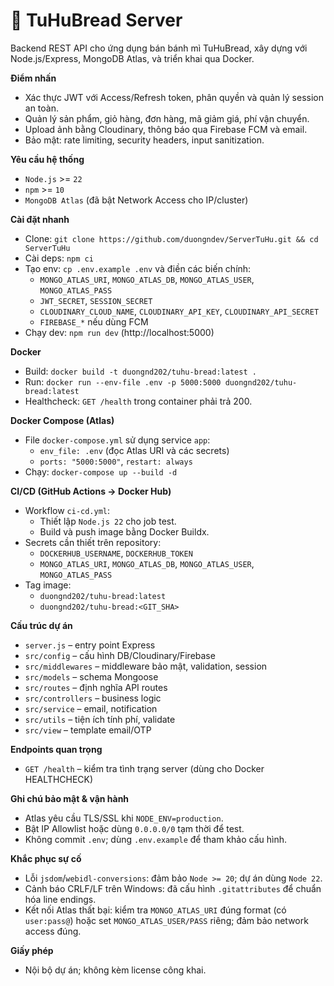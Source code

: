 # 🍞 TuHuBread Server

Backend REST API cho ứng dụng bán bánh mì TuHuBread, xây dựng với Node.js/Express, MongoDB Atlas, và triển khai qua Docker.

**Điểm nhấn**
- Xác thực JWT với Access/Refresh token, phân quyền và quản lý session an toàn.
- Quản lý sản phẩm, giỏ hàng, đơn hàng, mã giảm giá, phí vận chuyển.
- Upload ảnh bằng Cloudinary, thông báo qua Firebase FCM và email.
- Bảo mật: rate limiting, security headers, input sanitization.

**Yêu cầu hệ thống**
- `Node.js` >= `22`
- `npm` >= `10`
- `MongoDB Atlas` (đã bật Network Access cho IP/cluster)

**Cài đặt nhanh**
- Clone: `git clone https://github.com/duongndev/ServerTuHu.git && cd ServerTuHu`
- Cài deps: `npm ci`
- Tạo env: `cp .env.example .env` và điền các biến chính:
  - `MONGO_ATLAS_URI`, `MONGO_ATLAS_DB`, `MONGO_ATLAS_USER`, `MONGO_ATLAS_PASS`
  - `JWT_SECRET`, `SESSION_SECRET`
  - `CLOUDINARY_CLOUD_NAME`, `CLOUDINARY_API_KEY`, `CLOUDINARY_API_SECRET`
  - `FIREBASE_*` nếu dùng FCM
- Chạy dev: `npm run dev` (http://localhost:5000)

**Docker**
- Build: `docker build -t duongnd202/tuhu-bread:latest .`
- Run: `docker run --env-file .env -p 5000:5000 duongnd202/tuhu-bread:latest`
- Healthcheck: `GET /health` trong container phải trả 200.

**Docker Compose (Atlas)**
- File `docker-compose.yml` sử dụng service `app`:
  - `env_file: .env` (đọc Atlas URI và các secrets)
  - `ports: "5000:5000"`, `restart: always`
- Chạy: `docker-compose up --build -d`

**CI/CD (GitHub Actions → Docker Hub)**
- Workflow `ci-cd.yml`:
  - Thiết lập `Node.js 22` cho job test.
  - Build và push image bằng Docker Buildx.
- Secrets cần thiết trên repository:
  - `DOCKERHUB_USERNAME`, `DOCKERHUB_TOKEN`
  - `MONGO_ATLAS_URI`, `MONGO_ATLAS_DB`, `MONGO_ATLAS_USER`, `MONGO_ATLAS_PASS`
- Tag image:
  - `duongnd202/tuhu-bread:latest`
  - `duongnd202/tuhu-bread:<GIT_SHA>`

**Cấu trúc dự án**
- `server.js` – entry point Express
- `src/config` – cấu hình DB/Cloudinary/Firebase
- `src/middlewares` – middleware bảo mật, validation, session
- `src/models` – schema Mongoose
- `src/routes` – định nghĩa API routes
- `src/controllers` – business logic
- `src/service` – email, notification
- `src/utils` – tiện ích tính phí, validate
- `src/view` – template email/OTP

**Endpoints quan trọng**
- `GET /health` – kiểm tra tình trạng server (dùng cho Docker HEALTHCHECK)

**Ghi chú bảo mật & vận hành**
- Atlas yêu cầu TLS/SSL khi `NODE_ENV=production`.
- Bật IP Allowlist hoặc dùng `0.0.0.0/0` tạm thời để test.
- Không commit `.env`; dùng `.env.example` để tham khảo cấu hình.

**Khắc phục sự cố**
- Lỗi `jsdom`/`webidl-conversions`: đảm bảo `Node >= 20`; dự án dùng `Node 22`.
- Cảnh báo CRLF/LF trên Windows: đã cấu hình `.gitattributes` để chuẩn hóa line endings.
- Kết nối Atlas thất bại: kiểm tra `MONGO_ATLAS_URI` đúng format (có `user:pass@`) hoặc set `MONGO_ATLAS_USER/PASS` riêng; đảm bảo network access đúng.

**Giấy phép**
- Nội bộ dự án; không kèm license công khai.